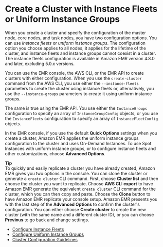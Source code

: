 # Create a Cluster with Instance Fleets or Uniform Instance Groups<a name="emr-instance-group-configuration"></a>

When you create a cluster and specify the configuration of the master node, core nodes, and task nodes, you have two configuration options\. You can use *instance fleets* or *uniform instance groups*\. The configuration option you choose applies to all nodes, it applies for the lifetime of the cluster, and instance fleets and instance groups cannot coexist in a cluster\. The instance fleets configuration is available in Amazon EMR version 4\.8\.0 and later, excluding 5\.0\.x versions\. 

You can use the EMR console, the AWS CLI, or the EMR API to create clusters with either configuration\. When you use the `create-cluster` command from the AWS CLI, you use either the `--instance-fleets` parameters to create the cluster using instance fleets or, alternatively, you use the `--instance-groups` parameters to create it using uniform instance groups\.

The same is true using the EMR API\. You use either the `InstanceGroups` configuration to specify an array of `InstanceGroupConfig` objects, or you use the `InstanceFleets` configuration to specify an array of `InstanceFleetConfig` objects\.

In the EMR console, if you use the default **Quick Options** settings when you create a cluster, Amazon EMR applies the uniform instance groups configuration to the cluster and uses On\-Demand Instances\. To use Spot Instances with uniform instance groups, or to configure instance fleets and other customizations, choose **Advanced Options**\.

**Tip**  
To quickly and easily replicate a cluster you have already created, Amazon EMR gives you two options in the console\. You can clone the cluster or generate a `create cluster` CLI command\. First, choose **Cluster list** and then choose the cluster you want to replicate\. Choose **AWS CLI export** to have Amazon EMR generate the equivalent `create cluster` CLI command for the cluster, which you can then copy and paste\. Choose the **Clone** button to have Amazon EMR replicate your console setup\. Amazon EMR presents you with the last step of the **Advanced Options** to confirm the cluster's configuration\. You can either choose **Create cluster** to create the new cluster \(with the same name and a different cluster ID\), or you can choose **Previous** to go back and change settings\.


+ [Configure Instance Fleets](emr-instance-fleet.md)
+ [Configure Uniform Instance Groups](emr-uniform-instance-group.md)
+ [Cluster Configuration Guidelines](emr-plan-instances-guidelines.md)